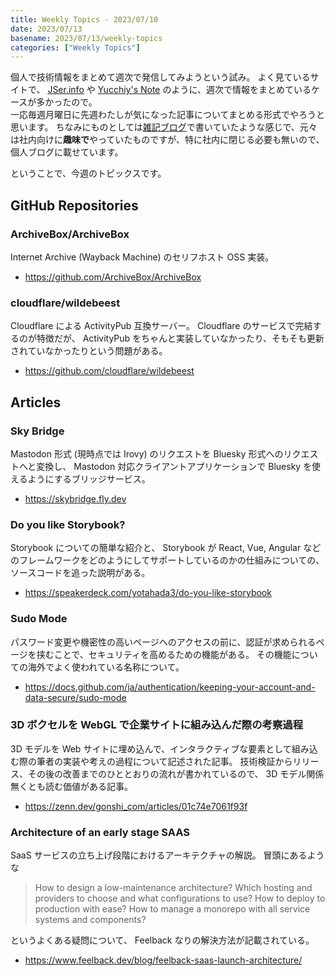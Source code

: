 ```yaml
---
title: Weekly Topics - 2023/07/10
date: 2023/07/13
basename: 2023/07/13/weekly-topics
categories: ["Weekly Topics"]
---
```


個人で技術情報をまとめて週次で発信してみようという試み。
よく見ているサイトで、 [JSer.info](https://jser.info/2023/07/13/prisma-5.0.0-prettier-3.0-convert-to-esm/) や [Yucchiy's Note](https://blog.yucchiy.com/tags/unity-weekly/) のように、週次で情報をまとめているケースが多かったので。  
一応毎週月曜日に先週わたしが気になった記事についてまとめる形式でやろうと思います。
ちなみにものとしては[雑記ブログ](https://diary.natsuneko.blog/entries/2023/06/25)で書いていたような感じで、元々は社内向けに**趣味で**やっていたものですが、特に社内に閉じる必要も無いので、個人ブログに載せています。

ということで、今週のトピックスです。

## GitHub Repositories

### ArchiveBox/ArchiveBox

Internet Archive (Wayback Machine) のセリフホスト OSS 実装。

- https://github.com/ArchiveBox/ArchiveBox

### cloudflare/wildebeest

Cloudflare による ActivityPub 互換サーバー。
Cloudflare のサービスで完結するのが特徴だが、 ActivityPub をちゃんと実装していなかったり、そもそも更新されていなかったりという問題がある。

- https://github.com/cloudflare/wildebeest

## Articles

### Sky Bridge

Mastodon 形式 (現時点では Irovy) のリクエストを Bluesky 形式へのリクエストへと変換し、 Mastodon 対応クライアントアプリケーションで Bluesky を使えるようにするブリッジサービス。

- https://skybridge.fly.dev

### Do you like Storybook?

Storybook についての簡単な紹介と、 Storybook が React, Vue, Angular などのフレームワークをどのようにしてサポートしているのかの仕組みについての、ソースコードを追った説明がある。

- https://speakerdeck.com/yotahada3/do-you-like-storybook

### Sudo Mode

パスワード変更や機密性の高いページへのアクセスの前に、認証が求められるページを挟むことで、セキュリティを高めるための機能がある。
その機能についての海外でよく使われている名称について。

- https://docs.github.com/ja/authentication/keeping-your-account-and-data-secure/sudo-mode

### 3D ボクセルを WebGL で企業サイトに組み込んだ際の考察過程

3D モデルを Web サイトに埋め込んで、インタラクティブな要素として組み込む際の筆者の実装や考えの過程について記述された記事。
技術検証からリリース、その後の改善までのひととおりの流れが書かれているので、 3D モデル関係無くとも読む価値がある記事。

- https://zenn.dev/gonshi_com/articles/01c74e7061f93f

### Architecture of an early stage SAAS

SaaS サービスの立ち上げ段階におけるアーキテクチャの解説。
冒頭にあるような

> How to design a low-maintenance architecture?
> Which hosting and providers to choose and what configurations to use?
> How to deploy to production with ease?
> How to manage a monorepo with all service systems and components?

というよくある疑問について、 Feelback なりの解決方法が記載されている。

- https://www.feelback.dev/blog/feelback-saas-launch-architecture/
